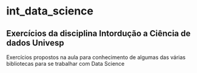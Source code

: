 # int_data_science
## Exercícios da disciplina Intordução a Ciência de dados Univesp

Exercícios propostos na aula para conhecimento de algumas das várias bibliotecas para se trabalhar com Data Science
